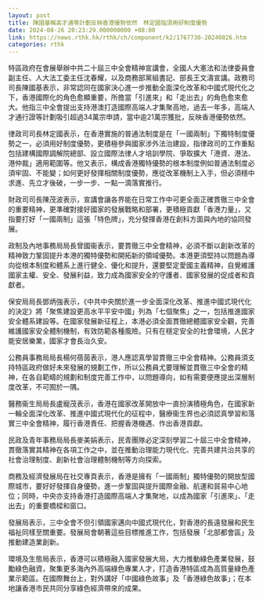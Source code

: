 ```yaml
---
layout: post
title: 陳國基稱高才通等計劃反映香港優勢依然　林定國指須用好制度優勢
date: 2024-08-26 20:23:29.000000000 +08:00
link: https://news.rthk.hk/rthk/ch/component/k2/1767730-20240826.htm
categories: rthk
---
```


特區政府在會展舉辦中共二十屆三中全會精神宣講會，全國人大憲法和法律委員會副主任、人大法工委主任沈春耀，以及商務部黨組書記、部長王文濤宣講。政務司司長陳國基表示，非常認同在國家決心進一步推動全面深化改革和中國式現代化之下，香港國際化的角色愈顯重要，所擔當「引進來」和「走出去」的角色愈來愈大。他指三中全會提出支持港澳打造國際高端人才集聚高地，過去一年多，高端人才通行證等計劃吸引超過34萬宗申請，當中逾21萬宗獲批，反映香港優勢依然。

律政司司長林定國表示，在香港實施的普通法制度是在「一國兩制」下獨特制度優勢之一，必須用好制度優勢，更積極參與國家涉外法治建設，指律政司的工作重點包括建構國際調解院總部、設立國際法律人才培訓學院、爭取擴大「港資、港法、港仲裁」適用範圍等。他又表示，構成香港獨特優勢的根本制度例如普通法制度必須牢固、不能變；如何更好發揮相關制度優勢，應從改革機制上入手，但必須穩中求進、先立才後破，一步一步、一點一滴落實推行。

財政司司長陳茂波表示，宣講會讓各界能在日常工作中可更全面正確貫徹三中全會的重要精神，更準確對接好國家的發展戰略和部署，更積極貢獻「香港力量」，又指要打好「一國兩制」這張「特色牌」，充分發揮香港在創科方面與內地的協同發展。

政制及內地事務局局長曾國衞表示，要貫徹三中全會精神，必須不斷以創新改革的精神致力鞏固提升本港的獨特優勢和開拓新的領域優勢。本港更須堅持以問題為導向從根本制度和體系上進行健全、優化和提升，還要堅定愛國主義精神，自覺維護國家主權、安全、發展利益，致力成為國家安全的守護者、國家發展的促成者和貢獻者。

保安局局長鄧炳強表示，《中共中央關於進一步全面深化改革、推進中國式現代化的決定》將「聚焦建設更高水平平安中國」列為「七個聚焦」之一，包括推進國家安全體系建設等。在國家發展新征程上，本港必須全面貫徹總體國家安全觀，完善維護國家安全體制機制，有效防範各種風險。只有在穩定安全的社會環境，人民才能安居樂業，國家才會長治久安。

公務員事務局局長楊何蓓茵表示，港人應認真學習貫徹三中全會精神。公務員須支持特區政府做好未來發展的規劃工作，所以公務員尤要理解並貫徹三中全會的精神，在各自範疇的規劃和制度完善工作中，以問題導向，如有需要便應提出深層制度改革，不可囿於一隅。

醫務衞生局局長盧寵茂表示，香港在國家改革開放中一直扮演積極角色，在國家新一輪全面深化改革、推進中國式現代化的征程中，醫療衞生界也必須認真學習和落實三中全會精神，履行香港責任、把握香港機遇、作出香港貢獻。

民政及青年事務局局長麥美娟表示，民青團隊必定深刻學習二十屆三中全會精神，貫徹落實其精神在各項工作之中，並在推動治理能力現代化、完善共建共治共享的社會治理制度、創新社會治理體制機制等方向探索。

商務及經濟發展局在社交專頁表示，香港是擁有「一國兩制」獨特優勢的開放型國際城市，要好好發揮自身優勢，進一步鞏固與提升國際金融、航運和貿易中心地位；同時，中央亦支持香港打造國際高端人才集聚地，以成為國家「引進來」、「走出去」的重要橋樑和窗口。

發展局表示，三中全會不但引領國家邁向中國式現代化，對香港的長遠發展和民生福祉同樣至關重要。發展局會朝著這些目標推進工作，包括發展「北部都會區」及推動建造業創新。

環境及生態局表示，香港可以積極融入國家發展大局，大力推動綠色產業發展，鼓勵綠色融資，聚集更多海內外高端綠色專業人才，打造香港特區成為高質量綠色產業示範區。在國際舞台上，對外講好「中國綠色故事」及「香港綠色故事」；在本地讓香港市民共同分享綠色經濟帶來的成果。
